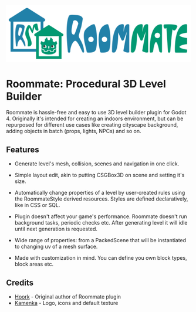 ![Roommate Plugin Logo](./images/roommate_logo_full.png)

# Roommate: Procedural 3D Level Builder

Roommate is hassle-free and easy to use 3D level builder plugin for Godot 4. Originally it's intended for creating an indoors environment, but can be repurposed for different use cases like creating cityscape background, adding objects in batch (props, lights, NPCs) and so on.

## Features

- Generate level's mesh, collision, scenes and navigation in one click.

- Simple layout edit, akin to putting CSGBox3D on scene and setting it's size.

- Automatically change properties of a level by user-created rules using the RoommateStyle derived resources. Styles are defined declaratively, like in CSS or SQL.

- Plugin doesn't affect your game's performance. Roommate doesn't run background tasks, periodic checks etc. After generating level it will idle until next generation is requested.

- Wide range of properties: from a PackedScene that will be instantiated to changing uv of a mesh surface.

- Made with customization in mind. You can define you own block types, block areas etc.

## Credits

- [Hoork](https://github.com/Hoork) - Original author of Roommate plugin
- [Kamenka](https://vk.com/club174676862) - Logo, icons and default texture
